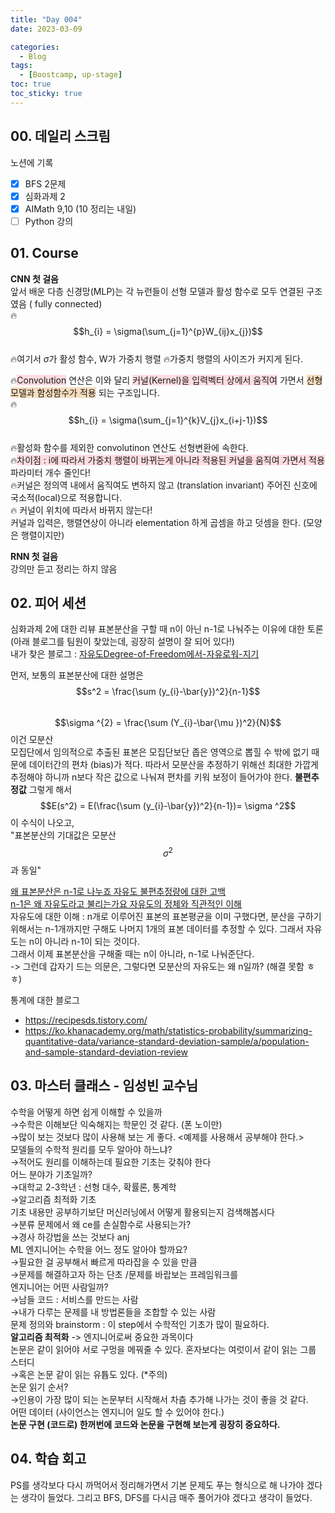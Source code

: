 ```yaml
---
title: "Day 004"
date: 2023-03-09

categories:
  - Blog
tags:
  - [Boostcamp, up-stage]
toc: true
toc_sticky: true
---
```


## 00. 데일리 스크림
노션에 기록
- [x]  BFS 2문제
- [x]  심화과제 2
- [x]  AIMath 9,10  (10 정리는 내일)
- [ ]  Python 강의

## 01. Course
**CNN 첫 걸음**  
앞서 배운 다층 신경망(MLP)는 각 뉴런들이 선형 모델과 활성 함수로 모두 연결된 구조였음 ( fully connected)  
🔥$$h_{i} = \sigma(\sum_{j=1}^{p}W_{ij}x_{j})$$  
🔥여기서 $\sigma$가 활성 함수, W가 가중치 행렬 
    🔥가중치 행렬의 사이즈가 커지게 된다.  
    
🔥<span style="background-color:#ffdce0">Convolution</span>  연산은 이와 달리 <span style="background-color:#ffdce0">커널(Kernel)을 입력벡터 상에서 움직여</span>  가면서 <span style="background-color:#f7ddbe">선형모델과 함성함수가 적용</span> 되는 구조입니다.  
🔥$$h_{i} = \sigma(\sum_{j=1}^{k}V_{j}x_{i+j-1})$$  
🔥활성화 함수를 제외한 convolutinon 연산도 선형변환에 속한다.  
🔥<span style="background-color:#ffdce0">차이점 : i에 따라서 가중치 행렬이 바뀌는게 아니라 적용된 커널을 움직여 가면서 적용</span>  
파라미터 개수 줄인다!  
    🔥커널은 정의역 내에서 움직여도 변하지 않고 (translation invariant) 주어진 신호에 국소적(local)으로 적용합니다.  
    🔥 커널이 위치에 따라서 바뀌지 않는다!  
커널과 입력은, 행렬연상이 아니라 elementation 하게 곱셈을 하고 덧셈을 한다.  (모양은 행렬이지만)  

**RNN 첫 걸음**  
강의만 듣고 정리는 하지 않음

## 02. 피어 세션
심화과제 2에 대한 리뷰
표본분산을 구할 때 n이 아닌 n-1로 나눠주는 이유에 대한 토론 (아래 블로그를 팀원이 찾았는데, 굉장히 설명이 잘 되어 있다!)  
내가 찾은 블로그 : [자유도Degree-of-Freedom에서-자유로워-지기](https://diseny.tistory.com/entry/%EC%9E%90%EC%9C%A0%EB%8F%84Degree-of-Freedom%EC%97%90%EC%84%9C-%EC%9E%90%EC%9C%A0%EB%A1%9C%EC%9B%8C-%EC%A7%80%EA%B8%B0)  

먼저, 보통의 표본분산에 대한 설명은 
$$s^2 = \frac{\sum (y_{i}-\bar{y})^2}{n-1}$$  
$$\sigma ^{2} = \frac{\sum (Y_{i}-\bar{\mu })^2}{N}$$ 이건 모분산  
모집단에서 임의적으로 추출된 표본은 모집단보단 좁은 영역으로 뽑힐 수 밖에 없기 때문에 데이터간의 편차 (bias)가 적다. 
따라서 모분산을 추정하기 위해선 최대한 가깝게 추정해야 하니까 n보다 작은 값으로 나눠져 편차를 키워 보정이 들어가야 한다.  **불편추정값**
그렇게 해서 $$E(s^2) = E(\frac{\sum (y_{i}-\bar{y})^2}{n-1})= \sigma ^2$$ 이 수식이 나오고,  
"표본분산의 기대값은 모분산 $$\sigma ^2$$ 과 동일"


[왜 표본분산은 n-1로 나누죠 자유도 불편추정량에 대한 고백](https://recipesds.tistory.com/entry/%EC%99%9C-%ED%91%9C%EB%B3%B8%EB%B6%84%EC%82%B0%EC%9D%80-n-1%EB%A1%9C-%EB%82%98%EB%88%84%EC%A3%A0-%EC%9E%90%EC%9C%A0%EB%8F%84-%EB%B6%88%ED%8E%B8%EC%B6%94%EC%A0%95%EB%9F%89%EC%97%90-%EB%8C%80%ED%95%9C-%EA%B3%A0%EB%B0%B1)  
[n-1은 왜 자유도라고 불리는가요 자유도의 정체와 직관적인 이해](https://recipesds.tistory.com/entry/n-1%EC%9D%80-%EC%99%9C-%EC%9E%90%EC%9C%A0%EB%8F%84%EB%9D%BC%EA%B3%A0-%EB%B6%88%EB%A6%AC%EB%8A%94%EA%B0%80%EC%9A%94-%EC%9E%90%EC%9C%A0%EB%8F%84%EC%9D%98-%EC%A0%95%EC%B2%B4%EC%99%80-%EC%A7%81%EA%B4%80%EC%A0%81%EC%9D%B8-%EC%9D%B4%ED%95%B4)  
자유도에 대한 이해 : n개로 이루어진 표본의 표본평균을 이미 구했다면, 분산을 구하기 위해서는 n-1개까지만 구해도 나머지 1개의 표본 데이터를 추정할 수 있다. 그래서 자유도는 n이 아니라 n-1이 되는 것이다.  
그래서 이제 표본분산을 구해줄 때는 n이 아니라, n-1로 나눠준단다.  
-> 그런데 갑자기 드는 의문은, 그렇다면 모분산의 자유도는 왜 n일까? (해결 못함 ㅎㅎ)  

통계에 대한 블로그
- <https://recipesds.tistory.com/>
- <https://ko.khanacademy.org/math/statistics-probability/summarizing-quantitative-data/variance-standard-deviation-sample/a/population-and-sample-standard-deviation-review>

## 03. 마스터 클래스 - 임성빈 교수님

수학을 어떻게 하면 쉽게 이해할 수 있을까   
    →수학은 이해보단 익숙해지는 학문인 것 같다. (폰 노이만)  
    →많이 보는 것보다 많이 사용해 보는 게 좋다.  <예제를 사용해서 공부해야 한다.>  
모델들의 수학적 원리를 모두 알아야 하느냐?  
   →적어도 원리를 이해하는데 필요한 기초는 갖춰야 한다  
어느 분야가 기초일까?  
   →대학교 2-3학년 : 선형 대수, 확률론, 통계학  
    →알고리즘 최적화 기초  
기초 내용만 공부하기보단 머신러닝에서 어떻게 활용되는지 검색해봅시다  
    →분류 문제에서 왜 ce를 손실함수로 사용되는가?  
     →경사 하강법을 쓰는 것보다 anj  
ML 엔지니어는 수학을 어느 정도 알아야  할까요?  
    →필요한 걸 공부해서 빠르게 따라잡을 수 있을 만큼  
    →문제를 해결하고자 하는 단초 /문제를 바랍보는 프레임워크를  
엔지니어는 어떤 사람일까?  
    →남들 코드 : 서비스를 만드는 사람  
    →내가 다루는 문제를 내 방법론들을 조합할 수 있는 사람  
문제 정의와 brainstorm : 이 step에서 수학적인 기초가 많이 필요하다.  
**알고리즘 최적화**  -> 엔지니어로써 중요한 과목이다  
논문은 같이 읽어야 서로 구멍을 메꿔줄 수 있다. 혼자보다는 여럿이서 같이 읽는 그룹 스터디  
    →혹은 논문 같이 읽는 유튭도 있다. (*주의)  
논문 읽기 순서?   
   →인용이 가장 많이 되는 논문부터 시작해서 차츰 추가해 나가는 것이 좋을 것 같다.  
어떤 데이터 (사이언스는 엔지니어 일도 할 수 있어야 한다.)  
**논문 구현 (코드로) 한꺼번에 코드와 논문을 구현해 보는게 굉장히 중요하다.**  

## 04. 학습 회고
PS를 생각보다 다시 까먹어서 정리해가면서 기본 문제도 푸는 형식으로 해 나가야 겠다는 생각이 들었다.
그리고 BFS, DFS를 다시금 매주 풀어가야 겠다고 생각이 들었다.

